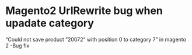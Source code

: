 # Magento2 UrlRewrite bug when upadate category  
“Could not save product ”20072“ with position 0 to category 7” in magento 2 -Bug fix
